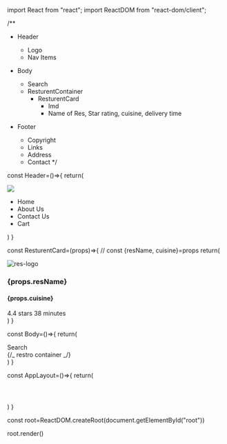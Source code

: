 import React from "react";
import ReactDOM from "react-dom/client";

/\*\*

- Header

  - Logo
  - Nav Items

- Body
  - Search
  - ResturentContainer
    - ResturentCard
      - Imd
      - Name of Res, Star rating, cuisine, delivery time
- Footer
  - Copyright
  - Links
  - Address
  - Contact
    \*/

const Header=()=>{
return(
<div className="header">
<div className="Logo-container">
<img 
                className="logo"
                src="https://www.logodesign.net/logo/smoking-burger-with-lettuce-3624ld.png?nwm=1&nws=1&industry=fast-food&txt_keyword=All" 
                />
</div>
<div className="nav-items" >
<ul >
<li>Home</li>
<li>About Us</li>
<li>Contact Us</li>
<li>Cart</li>
</ul>
</div>
</div>
)
}

const ResturentCard=(props)=>{
// const {resName, cuisine}=props
return(
<div className="res-card">
<img 
            className="res-logo"
            alt="res-logo"
            src="https://media-assets.swiggy.com/swiggy/image/upload/fl_lossy,f_auto,q_auto,w_660/mocil3npmwpcdcfaxql1" />
<h3>{props.resName}</h3>
<h4>{props.cuisine}</h4>
<span className="ratingStar" >4.4 stars</span>
<span className="timeCook" >38 minutes</span>
</div>
)
}

const Body=()=>{
return(
<div className="body">
<div className="Search">Search</div>
<div className="res-container">
<ResturentCard resName="Meghana Foods" cuisine="Biryani, North Indian, Asian" />
<ResturentCard resName="KFC" cuisine="Chilly Chiken, North Indian, Asian"/>
<ResturentCard resName="KKFC"cuisine="Hot Soss, North Indian, Asian" />
<ResturentCard resName="Swigy" cuisine="Sukking, North Indian, Asian"/>
<ResturentCard resName="Zomatto" cuisine="Jolaradyan, North Indian, Asian" />
{/_ restro container _/}
</div>
</div>
)
}

const AppLayout=()=>{
return(
<div className="app">
<Header/>
<Body/>
</div>
)
}

const root=ReactDOM.createRoot(document.getElementById("root"))

root.render(<AppLayout/>)
